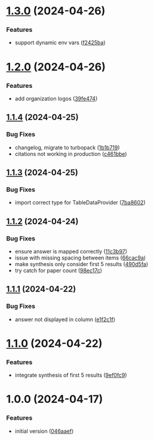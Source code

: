 # [1.3.0](https://gitlab.com/TIBHannover/orkg/orkg-ask/frontend/compare/v1.2.0...v1.3.0) (2024-04-26)


### Features

* support dynamic env vars ([f2425ba](https://gitlab.com/TIBHannover/orkg/orkg-ask/frontend/commit/f2425ba834f3063c563e3adc296a5f5f4f317c2d))

# [1.2.0](https://gitlab.com/TIBHannover/orkg/orkg-ask/frontend/compare/v1.1.4...v1.2.0) (2024-04-26)


### Features

* add organization logos ([39fe474](https://gitlab.com/TIBHannover/orkg/orkg-ask/frontend/commit/39fe4741777d1e80fc3c76ed47063655e9bf2a16))

## [1.1.4](https://gitlab.com/TIBHannover/orkg/orkg-ask/frontend/compare/v1.1.3...v1.1.4) (2024-04-25)


### Bug Fixes

* changelog, migrate to turbopack ([1b1b719](https://gitlab.com/TIBHannover/orkg/orkg-ask/frontend/commit/1b1b719bac315e6498a486b9d3f215472a6d3242))
* citations not working in production ([c461bbe](https://gitlab.com/TIBHannover/orkg/orkg-ask/frontend/commit/c461bbe7d507504a8529a3bd26a23e35a9a407f2))

## [1.1.3](https://gitlab.com/TIBHannover/orkg/orkg-ask/frontend/compare/v1.1.2...v1.1.3) (2024-04-25)


### Bug Fixes

* import correct type for TableDataProvider ([7ba8602](https://gitlab.com/TIBHannover/orkg/orkg-ask/frontend/commit/7ba8602b01157e9d2cd4cacdf9b57d68b4320628))

## [1.1.2](https://gitlab.com/TIBHannover/orkg/orkg-ask/frontend/compare/v1.1.1...v1.1.2) (2024-04-24)


### Bug Fixes

* ensure answer is mapped correctly ([11c3b97](https://gitlab.com/TIBHannover/orkg/orkg-ask/frontend/commit/11c3b979a622d8cccc6bf4635a57c912dcebdab1))
* issue with missing spacing between items ([66cac9a](https://gitlab.com/TIBHannover/orkg/orkg-ask/frontend/commit/66cac9a58019f8d91b7bc0fbaedd5a07d7324da6))
* make synthesis only consider first 5 results ([490d5fa](https://gitlab.com/TIBHannover/orkg/orkg-ask/frontend/commit/490d5fad9a9ff9aa57ce12bf3f2b69e1b03f8d69))
* try catch for paper count ([98ec17c](https://gitlab.com/TIBHannover/orkg/orkg-ask/frontend/commit/98ec17cfe17f4f79cb8765312be94a9c20fffc87))

## [1.1.1](https://gitlab.com/TIBHannover/orkg/orkg-ask/frontend/compare/v1.1.0...v1.1.1) (2024-04-22)


### Bug Fixes

* answer not displayed in column ([e1f2c1f](https://gitlab.com/TIBHannover/orkg/orkg-ask/frontend/commit/e1f2c1f1726e31efaa8da467ff4671e393100df7))

# [1.1.0](https://gitlab.com/TIBHannover/orkg/orkg-ask/frontend/compare/v1.0.0...v1.1.0) (2024-04-22)


### Features

* integrate synthesis of first 5 results ([9ef0fc9](https://gitlab.com/TIBHannover/orkg/orkg-ask/frontend/commit/9ef0fc95466c2347f0e9a501f54fa9d7dcf5f658))

# 1.0.0 (2024-04-17)


### Features

* initial version ([046aaef](https://gitlab.com/TIBHannover/orkg/orkg-ask/frontend/commit/046aaef3f99f7b402203dfba3049679e197b693e))
